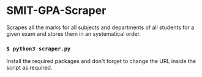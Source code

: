 # SMIT-GPA-Scraper

Scrapes all the marks for all subjects and departments of all students for a given exam and stores them in an systematical order.

### `$ python3 scraper.py`

Install the required packages and don't forget to change the URL inside the script as required.

